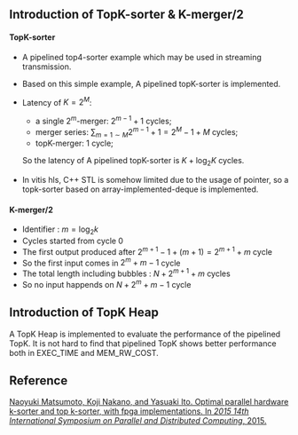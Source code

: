 ## Introduction of TopK-sorter & K-merger/2

#### TopK-sorter

* A pipelined top4-sorter example which may be used in streaming transmission.

* Based on this simple example, A pipelined topK-sorter is implemented.

* Latency of $K=2^{M}$:
  * a single $2^m$-merger: $2^{m-1}+1$ cycles;
  * merger series: $\sum_{m=1\sim M} 2^{m-1}+1=2^M-1+M$ cycles;
  * topK-merger: $1$ cycle;
  
  So the latency of A pipelined topK-sorter is $K+\log_2 K$ cycles.
  
* In vitis hls, C++ STL is somehow limited due to the usage of pointer, so a topk-sorter based on array-implemented-deque is implemented.

#### K-merger/2

* Identifier : $m = \log_2 k$
* Cycles started from cycle 0
* The first output produced after $2^{m+1}-1+(m+1) = 2^{m+1}+m$ cycle
* So the first input comes in $2^m+m-1$ cycle
* The total length including bubbles : $N+2^{m+1}+m$ cycles
* So no input happends on $N+2^{m}+m-1$ cycle

## Introduction of TopK Heap

A TopK Heap is implemented to evaluate the performance of the pipelined TopK. It is not hard to find that pipelined TopK shows better performance both in EXEC_TIME and MEM_RW_COST. 

## Reference

[Naoyuki Matsumoto, Koji Nakano, and Yasuaki Ito. Optimal parallel hardware k-sorter and top k-sorter, with fpga implementations. In *2015 14th International Symposium on Parallel and Distributed Computing*, 2015.](https://ieeexplore.ieee.org/document/7165140)

